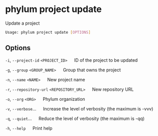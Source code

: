 # phylum project update

Update a project

```sh
Usage: phylum project update [OPTIONS]
```

## Options

`-i`, `--project-id` `<PROJECT_ID>`
&emsp; ID of the project to be updated

`-g`, `--group` `<GROUP_NAME>`
&emsp; Group that owns the project

`-n`, `--name` `<NAME>`
&emsp; New project name

`-r`, `--repository-url` `<REPOSITORY_URL>`
&emsp; New repository URL

`-o`, `--org` `<ORG>`
&emsp; Phylum organization

`-v`, `--verbose`...
&emsp; Increase the level of verbosity (the maximum is -vvv)

`-q`, `--quiet`...
&emsp; Reduce the level of verbosity (the maximum is -qq)

`-h`, `--help`
&emsp; Print help
